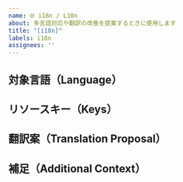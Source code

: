 ```yaml
---
name: 🌐 i18n / L10n
about: 多言語対応や翻訳の改善を提案するときに使用します
title: "[i18n]"
labels: i18n
assignees: ''
---
```


## 対象言語（Language）
<!-- 対応・修正が必要な言語コード -->

## リソースキー（Keys）
<!-- 翻訳対象のキーやファイルパス -->

## 翻訳案（Translation Proposal）
<!-- 原文と訳文を併記 -->

## 補足（Additional Context）
<!-- 翻訳メモや参考ツールなど -->